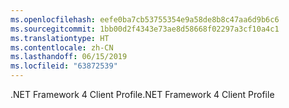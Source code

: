 ```yaml
---
ms.openlocfilehash: eefe0ba7cb53755354e9a58de8b8c47aa6d9b6c6
ms.sourcegitcommit: 1bb00d2f4343e73ae8d58668f02297a3cf10a4c1
ms.translationtype: HT
ms.contentlocale: zh-CN
ms.lasthandoff: 06/15/2019
ms.locfileid: "63872539"
---
```

<span data-ttu-id="6ab56-101">.NET Framework 4 Client Profile</span><span class="sxs-lookup"><span data-stu-id="6ab56-101">.NET Framework 4 Client Profile</span></span>